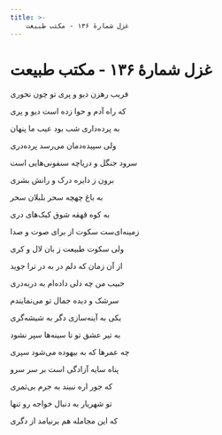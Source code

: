 ```yaml
---
title: >-
    غزل شمارهٔ ۱۳۶ - مکتب طبیعت
---
```

# غزل شمارهٔ ۱۳۶ - مکتب طبیعت

<div class="b" id="bn1"><div class="m1"><p>فریب رهزن دیو و پری تو چون نخوری</p></div>
<div class="m2"><p>که راه آدم و حوا زده است دیو و پری</p></div></div>
<div class="b" id="bn2"><div class="m1"><p>به پرده‌داری شب بود عیب ما پنهان</p></div>
<div class="m2"><p>ولی سپیده‌دمان می‌رسد پرده‌دری</p></div></div>
<div class="b" id="bn3"><div class="m1"><p>سرود جنگل و دریاچه سنفونی‌هایی است</p></div>
<div class="m2"><p>برون ز دایره درک و رانش بشری</p></div></div>
<div class="b" id="bn4"><div class="m1"><p>به باغ چهچه سحر بلبلان سحر</p></div>
<div class="m2"><p>به کوه قهقه شوق کبک‌های دری</p></div></div>
<div class="b" id="bn5"><div class="m1"><p>زمینه‌ای‌ست سکوت از برای صوت و صدا</p></div>
<div class="m2"><p>ولی سکوت طبیعت ز بان لال و کری</p></div></div>
<div class="b" id="bn6"><div class="m1"><p>از آن زمان که دلم در به در ترا جوید</p></div>
<div class="m2"><p>حبیب من چه دلی داده‌ام به دربه‌دری</p></div></div>
<div class="b" id="bn7"><div class="m1"><p>سرشک و دیده جمال تو می‌نمایندم</p></div>
<div class="m2"><p>یکی به آینه‌سازی دگر به شیشه‌گری</p></div></div>
<div class="b" id="bn8"><div class="m1"><p>به تیر عشق تو تا سینه‌ها سپر نشود</p></div>
<div class="m2"><p>چه عمرها که به بیهوده می‌شود سپری</p></div></div>
<div class="b" id="bn9"><div class="m1"><p>پناه سایه آزادگی است بر سر سرو</p></div>
<div class="m2"><p>که جور اره نبیند به جرم بی‌ثمری</p></div></div>
<div class="b" id="bn10"><div class="m1"><p>تو شهریار به دنبال خواجه رو تنها</p></div>
<div class="m2"><p>که این مجامله هم برنیامد از دگری</p></div></div>
